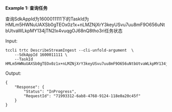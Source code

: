 **Example 1: 查询任务**

查询SdkAppId为1600011111下的TaskId为HMLm5HWNuUAXSb0gTEOx0z1x+nLMZNjXrY3keyUSvu7uu8mF9O656uNtbUtvaWLkpMY134jTN2Ix4vuqgOJ68nQ8tho3ri任务状态

Input: 

```
tccli trtc DescribeStreamIngest --cli-unfold-argument  \
    --SdkAppId 1600011111 \
    --TaskId HMLm5HWNuUAXSb0gTEOx0z1x+nLMZNjXrY3keyUSvu7uu8mF9O656uNtbUtvaWLkpMY134jTN2Ix4vuqgOJ68nQ8tho3ri
```

Output: 
```
{
    "Response": {
        "Status": "InProgress",
        "RequestId": "71993312-6ab8-4768-9124-118e0a20c45f"
    }
}
```

